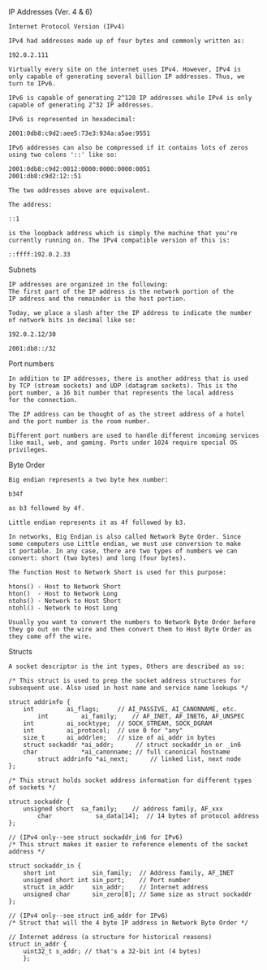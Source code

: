 IP Addresses (Ver. 4 & 6)

	Internet Protocol Version (IPv4)

	IPv4 had addresses made up of four bytes and commonly written as:

	192.0.2.111
	
	Virtually every site on the internet uses IPv4. However, IPv4 is 
	only capable of generating several billion IP addresses. Thus, we
	turn to IPv6.

	IPv6 is capable of generating 2^128 IP addresses while IPv4 is only
	capable of generating 2^32 IP addresses.

	IPv6 is represented in hexadecimal:

	2001:0db8:c9d2:aee5:73e3:934a:a5ae:9551

	IPv6 addresses can also be compressed if it contains lots of zeros
	using two colons '::' like so:

	2001:0db8:c9d2:0012:0000:0000:0000:0051
	2001:db8:c9d2:12::51

	The two addresses above are equivalent.

	The address:

	::1

	is the loopback address which is simply the machine that you're
	currently running on. The IPv4 compatible version of this is:

	::ffff:192.0.2.33

Subnets
	
	IP addresses are organized in the following:
	The first part of the IP address is the network portion of the 
	IP address and the remainder is the host portion.

	Today, we place a slash after the IP address to indicate the number
	of network bits in decimal like so:

	192.0.2.12/30

	2001:db8::/32

Port numbers

	In addition to IP addresses, there is another address that is used
	by TCP (stream sockets) and UDP (datagram sockets). This is the
	port number, a 16 bit number that represents the local address
	for the connection.

	The IP address can be thought of as the street address of a hotel
	and the port number is the room number.

	Different port numbers are used to handle different incoming services
	like mail, web, and gaming. Ports under 1024 require special OS
	privileges.

Byte Order

	Big endian represents a two byte hex number:

	b34f 

	as b3 followed by 4f.

	Little endian represents it as 4f followed by b3.

	In networks, Big Endian is also called Network Byte Order. Since
	some computers use Little endian, we must use conversion to make
	it portable. In any case, there are two types of numbers we can
	convert: short (two bytes) and long (four bytes).

	The function Host to Network Short is used for this purpose:

	htons() - Host to Network Short
	hton()  - Host to Network Long
	ntohs() - Network to Host Short
	ntohl() - Network to Host Long

	Usually you want to convert the numbers to Network Byte Order before
	they go out on the wire and then convert them to Host Byte Order as
	they come off the wire. 

Structs

	A socket descriptor is the int types, Others are described as so:

	/* This struct is used to prep the socket address structures for
	subsequent use. Also used in host name and service name lookups */

	struct addrinfo {
		int      	ai_flags;     // AI_PASSIVE, AI_CANONNAME, etc.
	        int      	ai_family;    // AF_INET, AF_INET6, AF_UNSPEC
		int      	ai_socktype;  // SOCK_STREAM, SOCK_DGRAM
		int      	ai_protocol;  // use 0 for "any"
		size_t		ai_addrlen;   // size of ai_addr in bytes
		struct sockaddr *ai_addr;      // struct sockaddr_in or _in6
		char            *ai_canonname; // full canonical hostname
	        struct addrinfo *ai_next;      // linked list, next node
	};

	/* This struct holds socket address information for different types
	of sockets */

	struct sockaddr {
		unsigned short  sa_family;    // address family, AF_xxx
	        char            sa_data[14];  // 14 bytes of protocol address
	};

	// (IPv4 only--see struct sockaddr_in6 for IPv6)
	/* This struct makes it easier to reference elements of the socket
	address */
	
	struct sockaddr_in {
		short int          sin_family;  // Address family, AF_INET
		unsigned short int sin_port;    // Port number
		struct in_addr     sin_addr;    // Internet address
		unsigned char      sin_zero[8]; // Same size as struct sockaddr
	};

	// (IPv4 only--see struct in6_addr for IPv6)
	/* Struct that will the 4 byte IP address in Network Byte Order */

	// Internet address (a structure for historical reasons)
	struct in_addr {
	   	uint32_t s_addr; // that's a 32-bit int (4 bytes)
	    };

	
